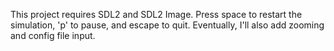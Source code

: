 This project requires SDL2 and SDL2 Image. Press space to restart the simulation, 'p' to pause, and escape to quit. Eventually, I'll also add zooming and config file input.
